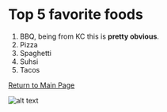 # Top 5 favorite foods

1. BBQ, being from KC this is **pretty obvious**.
2. Pizza
3. Spaghetti
4. Suhsi
5. Tacos </br> 

[Return to Main Page](README.md)

![alt text](https://cdn.shopify.com/s/files/1/0818/5843/products/SlaughterhouseFive-Web.jpg?v=1527204128)
